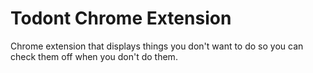 # Todont Chrome Extension

Chrome extension that displays things you don't want to do so you can check them off when you don't do them.
